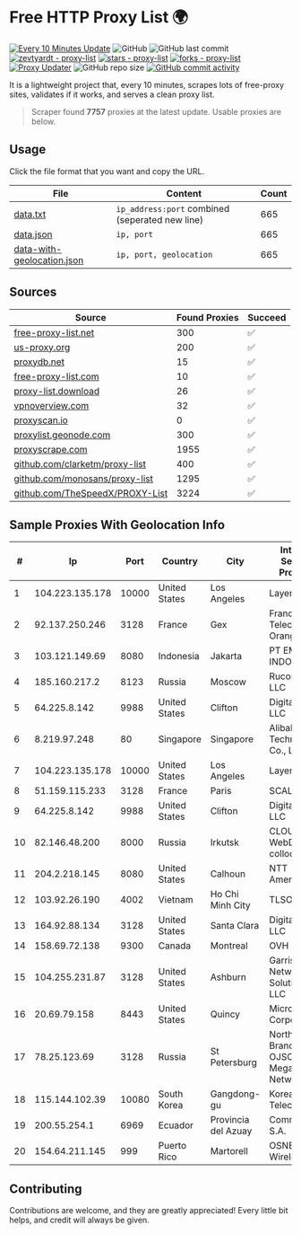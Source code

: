 
# Free HTTP Proxy List 🌍

[![Every 10 Minutes Update](https://github.com/mertguvencli/http-proxy-list/actions/workflows/main.yml/badge.svg?branch=main)](https://github.com/mertguvencli/http-proxy-list/actions/workflows/main.yml)
![GitHub](https://img.shields.io/github/license/mertguvencli/http-proxy-list)
![GitHub last commit](https://img.shields.io/github/last-commit/mertguvencli/http-proxy-list)
[![zevtyardt - proxy-list](https://img.shields.io/static/v1?label=zevtyardt&message=proxy-list&color=blue&logo=github)](https://github.com/zevtyardt/proxy-list "Go to GitHub repo")
[![stars - proxy-list](https://img.shields.io/github/stars/zevtyardt/proxy-list?style=social)](https://github.com/zevtyardt/proxy-list)
[![forks - proxy-list](https://img.shields.io/github/forks/zevtyardt/proxy-list?style=social)](https://github.com/zevtyardt/proxy-list)
[![Proxy Updater](https://github.com/zevtyardt/proxy-list/workflows/Proxy%20Updater/badge.svg)](https://github.com/zevtyardt/proxy-list/actions?query=workflow:"Proxy+Updater")
![GitHub repo size](https://img.shields.io/github/repo-size/zevtyardt/proxy-list)
[![GitHub commit activity](https://img.shields.io/github/commit-activity/m/zevtyardt/proxy-list?logo=commits)](https://github.com/zevtyardt/proxy-list/commits/main)

It is a lightweight project that, every 10 minutes, scrapes lots of free-proxy sites, validates if it works, and serves a clean proxy list.

> Scraper found **7757** proxies at the latest update. Usable proxies are below.

## Usage

Click the file format that you want and copy the URL.

|File|Content|Count|
|----|-------|-----|
|[data.txt](https://raw.githubusercontent.com/mertguvencli/http-proxy-list/main/proxy-list/data.txt)|`ip_address:port` combined (seperated new line)|665|
|[data.json](https://raw.githubusercontent.com/mertguvencli/http-proxy-list/main/proxy-list/data.json)|`ip, port`|665|
|[data-with-geolocation.json](https://raw.githubusercontent.com/mertguvencli/http-proxy-list/main/proxy-list/data-with-geolocation.json)|`ip, port, geolocation`|665|

## Sources

|Source|Found Proxies|Succeed|
|------|-------------|-------|
|[free-proxy-list.net](https://free-proxy-list.net)|300|✅|
|[us-proxy.org](https://www.us-proxy.org)|200|✅|
|[proxydb.net](http://proxydb.net)|15|✅|
|[free-proxy-list.com](https://free-proxy-list.com/?page=&port=&type%5B%5D=http&type%5B%5D=https&up_time=0&search=Search)|10|✅|
|[proxy-list.download](https://www.proxy-list.download/HTTP)|26|✅|
|[vpnoverview.com](https://vpnoverview.com/privacy/anonymous-browsing/free-proxy-servers)|32|✅|
|[proxyscan.io](https://www.proxyscan.io)|0|✅|
|[proxylist.geonode.com](https://proxylist.geonode.com/api/proxy-list?limit=300&page=1&sort_by=lastChecked&sort_type=desc&protocols=http,https)|300|✅|
|[proxyscrape.com](https://api.proxyscrape.com/v2/?request=displayproxies&protocol=http&timeout=10000&country=all&ssl=all&anonymity=all)|1955|✅|
|[github.com/clarketm/proxy-list](https://raw.githubusercontent.com/clarketm/proxy-list/master/proxy-list-raw.txt)|400|✅|
|[github.com/monosans/proxy-list](https://raw.githubusercontent.com/monosans/proxy-list/main/proxies/http.txt)|1295|✅|
|[github.com/TheSpeedX/PROXY-List](https://raw.githubusercontent.com/TheSpeedX/PROXY-List/master/http.txt)|3224|✅|


## Sample Proxies With Geolocation Info

|#|Ip|Port|Country|City|Internet Service Provider|
|-|--|----|-------|----|-------------------------|
|1|104.223.135.178|10000|United States|Los Angeles|LayerHost|
|2|92.137.250.246|3128|France|Gex|France Telecom Orange|
|3|103.121.149.69|8080|Indonesia|Jakarta|PT EMERIO INDONESIA|
|4|185.160.217.2|8123|Russia|Moscow|Rucomtech LLC|
|5|64.225.8.142|9988|United States|Clifton|DigitalOcean, LLC|
|6|8.219.97.248|80|Singapore|Singapore|Alibaba (US) Technology Co., Ltd.|
|7|104.223.135.178|10000|United States|Los Angeles|LayerHost|
|8|51.159.115.233|3128|France|Paris|SCALEWAY|
|9|64.225.8.142|9988|United States|Clifton|DigitalOcean, LLC|
|10|82.146.48.200|8000|Russia|Irkutsk|CLOUD WebDC collocation|
|11|204.2.218.145|8080|United States|Calhoun|NTT America, Inc.|
|12|103.92.26.190|4002|Vietnam|Ho Chi Minh City|TLSOFT|
|13|164.92.88.134|3128|United States|Santa Clara|DigitalOcean, LLC|
|14|158.69.72.138|9300|Canada|Montreal|OVH SAS|
|15|104.255.231.87|3128|United States|Ashburn|Garrison Network Solutions LLC|
|16|20.69.79.158|8443|United States|Quincy|Microsoft Corporation|
|17|78.25.123.69|3128|Russia|St Petersburg|North-West Branch of OJSC MegaFon Network.|
|18|115.144.102.39|10080|South Korea|Gangdong-gu|Korea Telecom|
|19|200.55.254.1|6969|Ecuador|Provincia del Azuay|Comm & Net S.A.|
|20|154.64.211.145|999|Puerto Rico|Martorell|OSNET Wireless|



## Contributing

Contributions are welcome, and they are greatly appreciated! Every
little bit helps, and credit will always be given.

